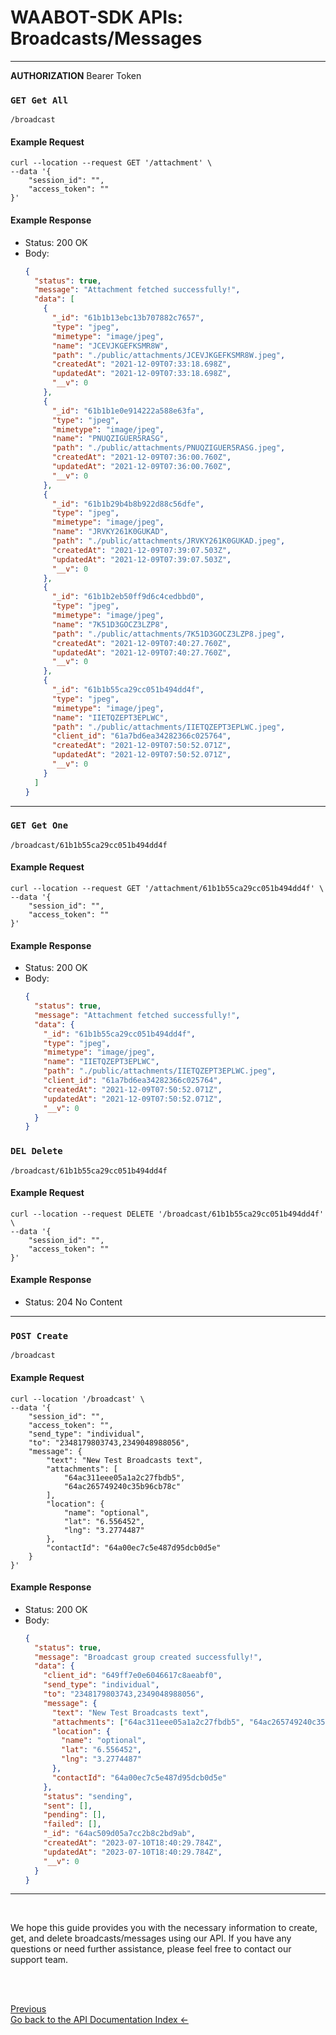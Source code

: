 <head>
<link rel="stylesheet" href="../../style.css">
</head>

# WAABOT-SDK APIs: Broadcasts/Messages

---

**AUTHORIZATION** Bearer Token

### `GET Get All`

```
/broadcast
```

#### Example Request

```shell
curl --location --request GET '/attachment' \
--data '{
    "session_id": "",
    "access_token": ""
}'
```

#### Example Response

- Status: 200 OK
- Body:
  ```json
  {
    "status": true,
    "message": "Attachment fetched successfully!",
    "data": [
      {
        "_id": "61b1b13ebc13b707882c7657",
        "type": "jpeg",
        "mimetype": "image/jpeg",
        "name": "JCEVJKGEFKSMR8W",
        "path": "./public/attachments/JCEVJKGEFKSMR8W.jpeg",
        "createdAt": "2021-12-09T07:33:18.698Z",
        "updatedAt": "2021-12-09T07:33:18.698Z",
        "__v": 0
      },
      {
        "_id": "61b1b1e0e914222a588e63fa",
        "type": "jpeg",
        "mimetype": "image/jpeg",
        "name": "PNUQZIGUER5RASG",
        "path": "./public/attachments/PNUQZIGUER5RASG.jpeg",
        "createdAt": "2021-12-09T07:36:00.760Z",
        "updatedAt": "2021-12-09T07:36:00.760Z",
        "__v": 0
      },
      {
        "_id": "61b1b29b4b8b922d88c56dfe",
        "type": "jpeg",
        "mimetype": "image/jpeg",
        "name": "JRVKY261K0GUKAD",
        "path": "./public/attachments/JRVKY261K0GUKAD.jpeg",
        "createdAt": "2021-12-09T07:39:07.503Z",
        "updatedAt": "2021-12-09T07:39:07.503Z",
        "__v": 0
      },
      {
        "_id": "61b1b2eb50ff9d6c4cedbbd0",
        "type": "jpeg",
        "mimetype": "image/jpeg",
        "name": "7K51D3GOCZ3LZP8",
        "path": "./public/attachments/7K51D3GOCZ3LZP8.jpeg",
        "createdAt": "2021-12-09T07:40:27.760Z",
        "updatedAt": "2021-12-09T07:40:27.760Z",
        "__v": 0
      },
      {
        "_id": "61b1b55ca29cc051b494dd4f",
        "type": "jpeg",
        "mimetype": "image/jpeg",
        "name": "IIETQZEPT3EPLWC",
        "path": "./public/attachments/IIETQZEPT3EPLWC.jpeg",
        "client_id": "61a7bd6ea34282366c025764",
        "createdAt": "2021-12-09T07:50:52.071Z",
        "updatedAt": "2021-12-09T07:50:52.071Z",
        "__v": 0
      }
    ]
  }
  ```

---

### `GET Get One`

```
/broadcast/61b1b55ca29cc051b494dd4f
```

#### Example Request

```shell
curl --location --request GET '/attachment/61b1b55ca29cc051b494dd4f' \
--data '{
    "session_id": "",
    "access_token": ""
}'
```

#### Example Response

- Status: 200 OK
- Body:
  ```json
  {
    "status": true,
    "message": "Attachment fetched successfully!",
    "data": {
      "_id": "61b1b55ca29cc051b494dd4f",
      "type": "jpeg",
      "mimetype": "image/jpeg",
      "name": "IIETQZEPT3EPLWC",
      "path": "./public/attachments/IIETQZEPT3EPLWC.jpeg",
      "client_id": "61a7bd6ea34282366c025764",
      "createdAt": "2021-12-09T07:50:52.071Z",
      "updatedAt": "2021-12-09T07:50:52.071Z",
      "__v": 0
    }
  }
  ```

### `DEL Delete`

```
/broadcast/61b1b55ca29cc051b494dd4f
```

#### Example Request

```shell
curl --location --request DELETE '/broadcast/61b1b55ca29cc051b494dd4f' \
--data '{
    "session_id": "",
    "access_token": ""
}'
```

#### Example Response

- Status: 204 No Content

---

### `POST Create`

```
/broadcast
```

#### Example Request

```shell
curl --location '/broadcast' \
--data '{
    "session_id": "",
    "access_token": "",
    "send_type": "individual",
    "to": "2348179803743,2349048988056",
    "message": {
        "text": "New Test Broadcasts text",
        "attachments": [
            "64ac311eee05a1a2c27fbdb5",
            "64ac265749240c35b96cb78c"
        ],
        "location": {
            "name": "optional",
            "lat": "6.556452",
            "lng": "3.2774487"
        },
        "contactId": "64a00ec7c5e487d95dcb0d5e"
    }
}'
```

#### Example Response

- Status: 200 OK
- Body:
  ```json
  {
    "status": true,
    "message": "Broadcast group created successfully!",
    "data": {
      "client_id": "649ff7e0e6046617c8aeabf0",
      "send_type": "individual",
      "to": "2348179803743,2349048988056",
      "message": {
        "text": "New Test Broadcasts text",
        "attachments": ["64ac311eee05a1a2c27fbdb5", "64ac265749240c35b96cb78c"],
        "location": {
          "name": "optional",
          "lat": "6.556452",
          "lng": "3.2774487"
        },
        "contactId": "64a00ec7c5e487d95dcb0d5e"
      },
      "status": "sending",
      "sent": [],
      "pending": [],
      "failed": [],
      "_id": "64ac509d05a7cc2b8c2bd9ab",
      "createdAt": "2023-07-10T18:40:29.784Z",
      "updatedAt": "2023-07-10T18:40:29.784Z",
      "__v": 0
    }
  }
  ```

---

<br>

We hope this guide provides you with the necessary information to create, get, and delete broadcasts/messages using our API. If you have any questions or need further assistance, please feel free to contact our support team.

<br> <br>

<footer>
  <a class="prev-page" href="index.md">Previous <br>
  Go back to the API Documentation Index &larr;</a>
</footer>
